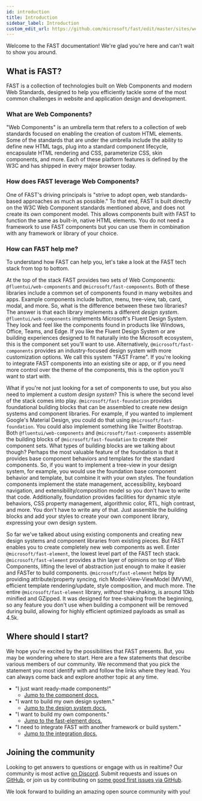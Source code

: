 ```yaml
---
id: introduction
title: Introduction
sidebar_label: Introduction
custom_edit_url: https://github.com/microsoft/fast/edit/master/sites/website/src/docs/introduction.md
---
```


Welcome to the FAST documentation! We're glad you're here and can't wait to show you around.

## What is FAST?

FAST is a collection of technologies built on Web Components and modern Web Standards, designed to help you efficiently tackle some of the most common challenges in website and application design and development.

### What are Web Components?

"Web Components" is an umbrella term that refers to a collection of web standards focused on enabling the creation of custom HTML elements. Some of the standards that are under the umbrella include the ability to define new HTML tags, plug into a standard component lifecycle, encapsulate HTML rendering and CSS, parameterize CSS, skin components, and more. Each of these platform features is defined by the W3C and has shipped in every major browser today.

### How does FAST leverage Web Components?

One of FAST's driving principals is "strive to adopt open, web standards-based approaches as much as possible." To that end, FAST is built directly on the W3C Web Component standards mentioned above, and does not create its own component model. This allows components built with FAST to function the same as built-in, native HTML elements. You do not need a framework to use FAST components but you can use them in combination with any framework or library of your choice.

### How can FAST help me?

To understand how FAST can help you, let's take a look at the FAST tech stack from top to bottom.

At the top of the stack FAST provides two sets of Web Components: `@fluentui/web-components` and `@microsoft/fast-components`. Both of these libraries include a common set of components found in many websites and apps. Example components include button, menu, tree-view, tab, card, modal, and more. So, what is the difference between these two libraries? The answer is that each library implements a different *design system*. `@fluentui/web-components` implements Microsoft's Fluent Design System. They look and feel like the components found in products like Windows, Office, Teams, and Edge. If you like the Fluent Design System or are building experiences designed to fit naturally into the Microsoft ecosystem, this is the component set you'll want to use. Alternatively, `@microsoft/fast-components` provides an industry-focused design system with more customization options. We call this system "FAST Frame". If you're looking to integrate FAST components into an existing site or app, or if you need more control over the theme of the components, this is the option you'll want to start with.

What if you're not just looking for a set of components to use, but you also need to implement a custom *design system*? This is where the second level of the stack comes into play. `@microsoft/fast-foundation` provides foundational building blocks that can be assembled to create new design systems and component libraries. For example, if you wanted to implement Google's Material Design, you could do that using `@microsoft/fast-foundation`. You could also implement something like Twitter Bootstrap. Both `@fluentui/web-components` and `@microsoft/fast-components` assemble the building blocks of `@microsoft/fast-foundation` to create their component sets. What types of building blocks are we talking about though? Perhaps the most valuable feature of the foundation is that it provides base component behaviors and templates for the standard components. So, if you want to implement a tree-view in your design system, for example, you would use the foundation base component behavior and template, but combine it with your own styles. The foundation components implement the state management, accessibility, keyboard navigation, and extensibility/composition model so you don't have to write that code. Additionally, foundation provides facilities for dynamic style behaviors, CSS property management, algorithmic color, RTL, high contrast, and more. You don't have to write any of that. Just assemble the building blocks and add your styles to create your own component library, expressing your own design system.

So far we've talked about using existing components and creating new design systems and component libraries from existing pieces. But FAST enables you to create completely new web components as well. Enter `@microsoft/fast-element`, the lowest level part of the FAST tech stack. `@microsoft/fast-element` provides a thin layer of opinions on top of Web Components, lifting the level of abstraction just enough to make it easier and FASTer to build components. `@microsoft/fast-element` helps by providing attribute/property syncing, rich Model-View-ViewModel (MVVM), efficient template rendering/update, style composition, and much more. The entire `@microsoft/fast-element` library, *without* tree-shaking, is around 10kb minified and GZipped. It was designed for tree-shaking from the beginning, so any feature you don't use when building a component will be removed during build, allowing for highly efficient optimized payloads as small as 4.5k.

## Where should I start?

We hope you're excited by the possibilities that FAST presents. But, you may be wondering where to start. Here are a few statements that describe various members of our community. We recommend that you pick the statement you most identify with and follow the links where they lead. You can always come back and explore another topic at any time.

* "I just want ready-made components!"
  * [Jump to the component docs.](/docs/components/getting-started)
* "I want to build my own design system."
  * [Jump to the design system docs.](/docs/design-systems/overview)
* "I want to build my own components."
  * [Jump to the fast-element docs.](/docs/fast-element/getting-started)
* "I need to integrate FAST with another framework or build system."
  * [Jump to the integration docs.](/docs/integrations/introduction)

## Joining the community

Looking to get answers to questions or engage with us in realtime? Our community is most active [on Discord](https://discord.gg/FcSNfg4). Submit requests and issues on [GitHub](https://github.com/Microsoft/fast/issues/new/choose), or join us by contributing on [some good first issues via GitHub](https://github.com/Microsoft/fast/labels/community:good-first-issue).

We look forward to building an amazing open source community with you!
